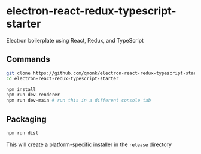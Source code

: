 # electron-react-redux-typescript-starter

Electron boilerplate using React, Redux, and TypeScript

## Commands

```bash
git clone https://github.com/qmonk/electron-react-redux-typescript-starter.git
cd electron-react-redux-typescript-starter

npm install
npm run dev-renderer
npm run dev-main # run this in a different console tab
```

## Packaging

```bash
npm run dist
```

This will create a platform-specific installer in the `release` directory
